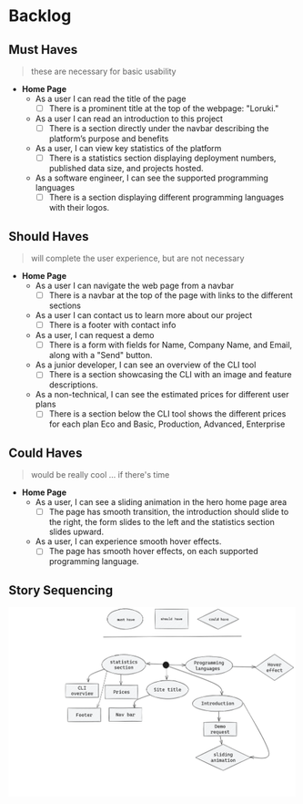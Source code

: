 # Backlog

## Must Haves

> these are necessary for basic usability

- **Home Page**
  - As a user I can read the title of the page
    - [ ] There is a prominent title at the top of the webpage: "Loruki."
  - As a user I can read an introduction to this project
    - [ ] There is a section directly under the navbar describing the platform’s
          purpose and benefits
  - As a user, I can view key statistics of the platform
    - [ ] There is a statistics section displaying deployment numbers, published
          data size, and projects hosted.
  - As a software engineer, I can see the supported programming languages
    - [ ] There is a section displaying different programming languages with
          their logos.

## Should Haves

> will complete the user experience, but are not necessary

- **Home Page**
  - As a user I can navigate the web page from a navbar
    - [ ] There is a navbar at the top of the page with links to the different
          sections
  - As a user I can contact us to learn more about our project
    - [ ] There is a footer with contact info
  - As a user, I can request a demo
    - [ ] There is a form with fields for Name, Company Name, and Email, along
          with a "Send" button.
  - As a junior developer, I can see an overview of the CLI tool
    - [ ] There is a section showcasing the CLI with an image and feature
          descriptions.
  - As a non-technical, I can see the estimated prices for different user plans
    - [ ] There is a section below the CLI tool shows the different prices for
          each plan Eco and Basic, Production, Advanced, Enterprise

## Could Haves

> would be really cool ... if there's time

- **Home Page**
  - As a user, I can see a sliding animation in the hero home page area
    - [ ] The page has smooth transition, the introduction should slide to the
          right, the form slides to the left and the statistics section slides
          upward.
  - As a user, I can experience smooth hover effects.
    - [ ] The page has smooth hover effects, on each supported programming
          language.

## Story Sequencing

![Story sequencing](../public/assets/backlog.png)
